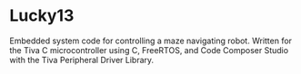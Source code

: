 # Lucky13
Embedded system code for controlling a maze navigating robot. Written for the Tiva C microcontroller using C, FreeRTOS, and Code Composer Studio with the Tiva Peripheral Driver Library.
